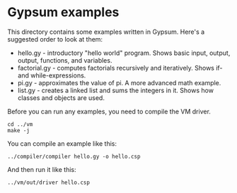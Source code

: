 # Gypsum examples

This directory contains some examples written in Gypsum. Here's a
suggested order to look at them:

* hello.gy - introductory "hello world" program. Shows basic input, output,
  output, functions, and variables.
* factorial.gy - computes factorials recursively and
  iteratively. Shows if- and while-expressions.
* pi.gy - approximates the value of pi. A more advanced math example.
* list.gy - creates a linked list and sums the integers in it. Shows
  how classes and objects are used.

Before you can run any examples, you need to compile the VM driver.

```
cd ../vm
make -j
```

You can compile an example like this:

```
../compiler/compiler hello.gy -o hello.csp
```

And then run it like this:

```
../vm/out/driver hello.csp
```
